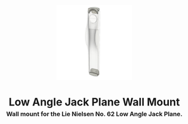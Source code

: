 <!-- 2025-07-29 -->

<p align="center">
  <img src="../../plans/low-angle-jack-mount/images/wireframe.png" width="40%"/>
</p>
<h1 align="center">
  Low Angle Jack Plane Wall Mount
  <br>
  <sup><sub><sup>Wall mount for the Lie Nielsen No. 62 Low Angle Jack Plane.<sup></sub>
</h1>
